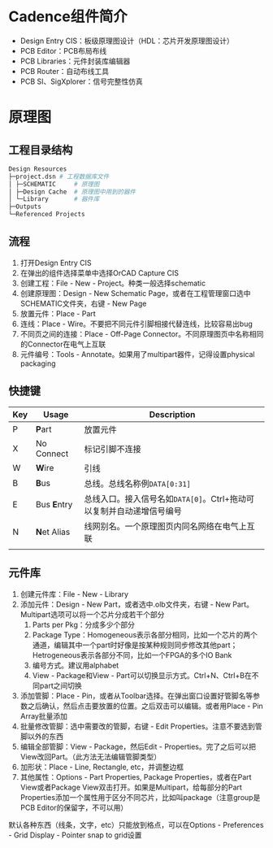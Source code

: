 #   Cadence组件简介

- Design Entry CIS：板级原理图设计（HDL：芯片开发原理图设计）
- PCB Editor：PCB布局布线
- PCB Libraries：元件封装库编辑器
- PCB Router：自动布线工具
- PCB SI、SigXplorer：信号完整性仿真

# 原理图

## 工程目录结构

```bash
Design Resources
├─project.dsn # 工程数据库文件
│ ├─SCHEMATIC     # 原理图
│ ├─Design Cache  # 原理图中用到的器件
│ └─Library       # 器件库
├─Outputs
└─Referenced Projects
```

## 流程

1. 打开Design Entry CIS
2. 在弹出的组件选择菜单中选择OrCAD Capture CIS
3. 创建工程：File - New - Project。种类一般选择schematic
4. 创建原理图：Design - New Schematic Page，或者在工程管理窗口选中SCHEMATIC文件夹，右键 - New Page
5. 放置元件：Place - Part
6. 连线：Place - Wire。不要把不同元件引脚相接代替连线，比较容易出bug
7. 不同页之间的连接：Place - Off-Page Connector。不同原理图页中名称相同的Connector在电气上互联
8. 元件编号：Tools - Annotate。如果用了multipart器件，记得设置physical packaging

## 快捷键

| Key  | Usage         | Description                                                  |
| ---- | ------------- | ------------------------------------------------------------ |
| P    | **P**art      | 放置元件                                                     |
| X    | No Connect    | 标记引脚不连接                                               |
| W    | **W**ire      | 引线                                                         |
| B    | **B**us       | 总线。总线名称例`DATA[0:31]`                                 |
| E    | Bus **E**ntry | 总线入口。接入信号名如`DATA[0]`。Ctrl+拖动可以复制并自动递增信号编号 |
| N    | **N**et Alias | 线网别名。一个原理图页内同名网络在电气上互联                 |
|      |               |                                                              |



## 元件库

1. 创建元件库：File - New - Library
2. 添加元件：Design - New Part，或者选中.olb文件夹，右键 - New Part。Multipart选项可以将一个芯片分成若干个部分
   1. Parts per Pkg：分成多少个部分
   2. Package Type：Homogeneous表示各部分相同，比如一个芯片的两个通道，编辑其中一个part时好像是按某种规则同步修改其他part；Hetrogeneous表示各部分不同，比如一个FPGA的多个IO Bank
   3. 编号方式。建议用alphabet
   4. View - Package和View - Part可以切换显示方式。Ctrl+N、Ctrl+B在不同part之间切换
3. 添加管脚：Place - Pin，或者从Toolbar选择。在弹出窗口设置好管脚名等参数之后确认，然后点击要放置的位置。之后双击可以编辑。或者用Place - Pin Array批量添加
4. 批量修改管脚：选中需要改的管脚，右键 - Edit Properties。注意不要选到管脚以外的东西
5. 编辑全部管脚：View - Package，然后Edit - Properties。完了之后可以把View改回Part。（此方法无法编辑管脚类型）
6. 加形状：Place - Line, Rectangle, etc，并调整边框
7. 其他属性：Options - Part Properties, Package Properties，或者在Part View或者Package View双击打开。如果是Multipart，给每部分的Part Properties添加一个属性用于区分不同芯片，比如叫package（注意group是PCB Editor的保留字，不可以用）

默认各种东西（线条，文字，etc）只能放到格点，可以在Options - Preferences - Grid Display - Pointer snap to grid设置